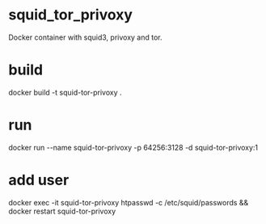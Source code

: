 # squid_tor_privoxy
Docker container with squid3, privoxy and tor. 
# build
docker build -t squid-tor-privoxy .
# run
docker run --name squid-tor-privoxy -p 64256:3128 -d squid-tor-privoxy:1
# add user
docker exec -it squid-tor-privoxy htpasswd -c /etc/squid/passwords 
&& docker restart squid-tor-privoxy
